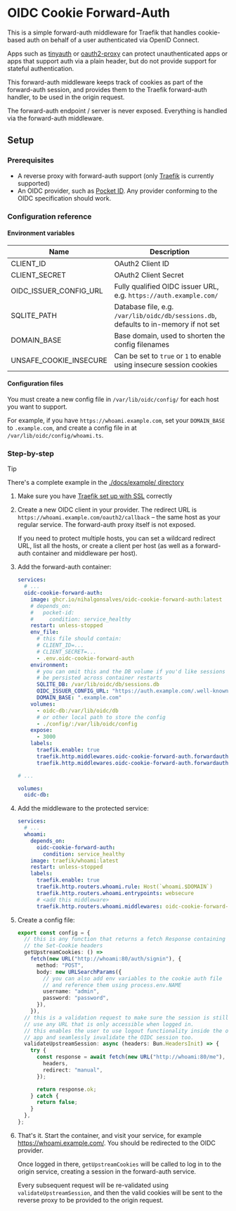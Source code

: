 # OIDC Cookie Forward-Auth

This is a simple forward-auth middleware for Traefik that handles cookie-based
auth on behalf of a user authenticated via OpenID Connect.

Apps such as [tinyauth](https://github.com/steveiliop56/tinyauth) or
[oauth2-proxy](https://github.com/oauth2-proxy/oauth2-proxy) can protect
unauthenticated apps or apps that support auth via a plain header, but do not
provide support for stateful authentication.

This forward-auth middleware keeps track of cookies as part of the forward-auth
session, and provides them to the Traefik forward-auth handler, to be used in
the origin request.

The forward-auth endpoint / server is never exposed. Everything is handled via
the forward-auth middleware.

## Setup

### Prerequisites

- A reverse proxy with forward-auth support (only [Traefik][traefik] is
  currently supported)
- An OIDC provider, such as [Pocket ID][pocket-id]. Any provider conforming to
  the OIDC specification should work.

[traefik]: https://doc.traefik.io/traefik/getting-started/install-traefik/
[pocket-id]: https://github.com/pocket-id/pocket-id

### Configuration reference

#### Environment variables

| Name                   | Description                                                                          |
| ---------------------- | ------------------------------------------------------------------------------------ |
| CLIENT_ID              | OAuth2 Client ID                                                                     |
| CLIENT_SECRET          | OAuth2 Client Secret                                                                 |
| OIDC_ISSUER_CONFIG_URL | Fully qualified OIDC issuer URL, e.g. `https://auth.example.com/`                    |
| SQLITE_PATH            | Database file, e.g. `/var/lib/oidc/db/sessions.db`, defaults to in-memory if not set |
| DOMAIN_BASE            | Base domain, used to shorten the config filenames                                    |
| UNSAFE_COOKIE_INSECURE | Can be set to `true` or `1` to enable using insecure session cookies                 |

#### Configuration files

You must create a new config file in `/var/lib/oidc/config/` for each host you
want to support.

For example, if you have `https://whoami.example.com`, set your `DOMAIN_BASE` to
`.example.com`, and create a config file in at `/var/lib/oidc/config/whoami.ts`.

### Step-by-step

> [!TIP]
> There's a complete example in the [./docs/example/ directory](./docs/example/)

1. Make sure you have [Traefik set up with SSL](https://doc.traefik.io/traefik/https/overview/)
   correctly

1. Create a new OIDC client in your provider. The redirect URL is
   `https://whoami.example.com/oauth2/callback` – the same host as your regular
   service. The forward-auth proxy itself is not exposed.

   If you need to protect multiple hosts, you can set a wildcard redirect URL,
   list all the hosts, or create a client per host (as well as a forward-auth
   container and middleware per host).

1. Add the forward-auth container:

   ```yaml
   services:
     # ...
     oidc-cookie-forward-auth:
       image: ghcr.io/nihalgonsalves/oidc-cookie-forward-auth:latest
       # depends_on:
       #   pocket-id:
       #     condition: service_healthy
       restart: unless-stopped
       env_file:
         # this file should contain:
         # CLIENT_ID=...
         # CLIENT_SECRET=...
         - .env.oidc-cookie-forward-auth
       environment:
         # you can omit this and the DB volume if you'd like sessions not to
         # be persisted across container restarts
         SQLITE_DB: /var/lib/oidc/db/sessions.db
         OIDC_ISSUER_CONFIG_URL: "https://auth.example.com/.well-known/openid-configuration"
         DOMAIN_BASE: ".example.com"
       volumes:
         - oidc-db:/var/lib/oidc/db
         # or other local path to store the config
         - ./config/:/var/lib/oidc/config
       expose:
         - 3000
       labels:
         traefik.enable: true
         traefik.http.middlewares.oidc-cookie-forward-auth.forwardauth.address: http://oidc-cookie-forward-auth:3000/oauth2/traefik
         traefik.http.middlewares.oidc-cookie-forward-auth.forwardauth.authResponseHeaders: cookie

   # ...

   volumes:
     oidc-db:
   ```

1. Add the middleware to the protected service:

   ```yaml
   services:
     # ...
     whoami:
       depends_on:
         oidc-cookie-forward-auth:
           condition: service_healthy
       image: traefik/whoami:latest
       restart: unless-stopped
       labels:
         traefik.enable: true
         traefik.http.routers.whoami.rule: Host(`whoami.$DOMAIN`)
         traefik.http.routers.whoami.entrypoints: websecure
         # <add this middleware>
         traefik.http.routers.whoami.middlewares: oidc-cookie-forward-auth
   ```

1. Create a config file:

   ```ts
   export const config = {
     // this is any function that returns a fetch Response containing
     // the Set-Cookie headers
     getUpstreamCookies: () =>
       fetch(new URL("http://whoami:80/auth/signin"), {
         method: "POST",
         body: new URLSearchParams({
           // you can also add env variables to the cookie auth file
           // and reference them using process.env.NAME
           username: "admin",
           password: "password",
         }),
       }),
     // this is a validation request to make sure the session is still valid.
     // use any URL that is only accessible when logged in.
     // this enables the user to use logout functionality inside the origin
     // app and seamlessly invalidate the OIDC session too.
     validateUpstreamSession: async (headers: Bun.HeadersInit) => {
       try {
         const response = await fetch(new URL("http://whoami:80/me"), {
           headers,
           redirect: "manual",
         });

         return response.ok;
       } catch {
         return false;
       }
     },
   };
   ```

1. That's it. Start the container, and visit your service, for example
   <https://whoami.example.com/>. You should be redirected to the OIDC provider.

   Once logged in there, `getUpstreamCookies` will be called to log in to
   the origin service, creating a session in the forward-auth service.

   Every subsequent request will be re-validated using `validateUpstreamSession`,
   and then the valid cookies will be sent to the reverse proxy to be provided
   to the origin request.
